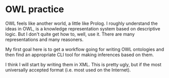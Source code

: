 # OWL practice

OWL feels like another world, a little like Prolog. I roughly understand the
ideas in OWL, is a knowledge representation system based on descriptive logic.
But I don't quite get how to, well, use it. There are many representations and
many reasoners.

My first goal here is to get a workflow going for writing OWL ontologies and
then find an appropriate CLI tool for making inferences based on them.

I think I will start by writing them in XML. This is pretty ugly, but if the
most universally accepted format (i.e. most used on the Internet).
